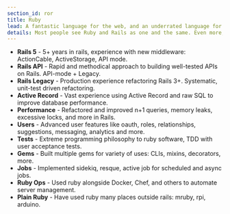 ```yaml
---
section_id: ror
title: Ruby
lead: A fantastic language for the web, and an underrated language for power scripting. 
details: Most people see Ruby and Rails as one and the same. Even more, most developers see Ruby as a tool for the web, but it's so much more. Since 2012, I've been using Ruby for web development, automation, research, and fun.
---
```


* **Rails 5** - 5+ years in rails, experience with new middleware: ActionCable, ActiveStorage, API mode.
* **Rails API** - Rapid and methodical approach to building well-tested APIs on Rails. API-mode + Legacy. 
* **Rails Legacy** - Production experience refactoring Rails 3+. Systematic, unit-test driven refactoring. 
* **Active Record** - Vast experience using Active Record and raw SQL to improve database performance. 
* **Performance** - Refactored and improved n+1 queries, memory leaks, excessive locks, and more in Rails.
* **Users** - Advanced user features like oauth, roles, relationships, suggestions, messaging, analytics and more. 
* **Tests** - Extreme programming philosophy to ruby software, TDD with user acceptance tests. 
* **Gems** - Built multiple gems for variety of uses: CLIs, mixins, decorators, more. 
* **Jobs** - Implemented sidekiq, resque, active job for scheduled and async jobs.
* **Ruby Ops** - Used ruby alongside Docker, Chef, and others to automate server management.
* **Plain Ruby** - Have used ruby many places outside rails: mruby, rpi, arduino.



